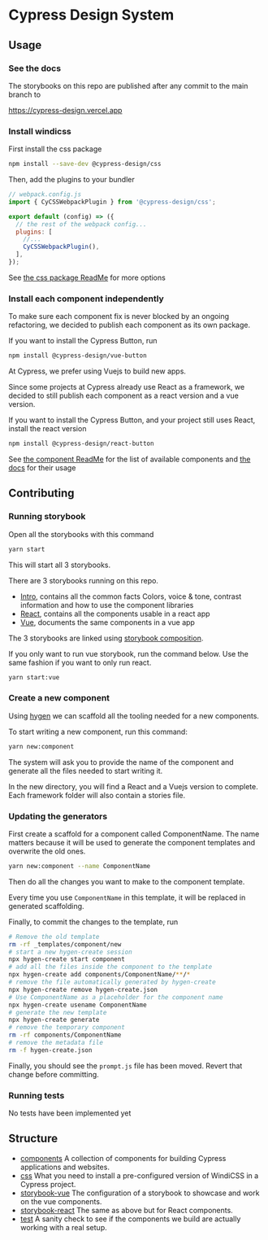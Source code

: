 # Cypress Design System

## Usage

### See the docs

The storybooks on this repo are published after any commit to the main branch to

https://cypress-design.vercel.app

### Install windicss

First install the css package

```bash
npm install --save-dev @cypress-design/css
```

Then, add the plugins to your bundler

```js
// webpack.config.js
import { CyCSSWebpackPlugin } from '@cypress-design/css';

export default (config) => ({
  // the rest of the webpack config...
  plugins: [
    //...
    CyCSSWebpackPlugin(),
  ],
});
```

See [the css package ReadMe](./css/) for more options

### Install each component independently

To make sure each component fix is never blocked by an ongoing refactoring, we decided to publish each component as its own package.

If you want to install the Cypress Button, run

```bash
npm install @cypress-design/vue-button
```

At Cypress, we prefer using Vuejs to build new apps.

Since some projects at Cypress already use React as a framework, we decided to still publish each component as a react version and a vue version.

If you want to install the Cypress Button, and your project still uses React, install the react version

```bash
npm install @cypress-design/react-button
```

See [the component ReadMe](./components/) for the list of available components and [the docs](https://cypress-design.vercel.app) for their usage

## Contributing

### Running storybook

Open all the storybooks with this command

```bash
yarn start
```

This will start all 3 storybooks.

There are 3 storybooks running on this repo.

- [Intro](./storybook/intro/), contains all the common facts Colors, voice & tone, contrast information and how to use the component libraries
- [React](./storybook/react/), contains all the components usable in a react app
- [Vue](./storybook/vue/), documents the same components in a vue app

The 3 storybooks are linked using [storybook composition](https://storybook.js.org/docs/react/sharing/storybook-composition).

If you only want to run vue storybook, run the command below. Use the same fashion if you want to only run react.

```bash
yarn start:vue
```

### Create a new component

Using [hygen](https://hygen.io) we can scaffold all the tooling needed for a new components.

To start writing a new component, run this command:

```bash
yarn new:component
```

The system will ask you to provide the name of the component and generate all the files needed to start writing it.

In the new directory, you will find a React and a Vuejs version to complete. Each framework folder will also contain a stories file.

### Updating the generators

First create a scaffold for a component called ComponentName. The name matters because it will be used to generate the component templates and overwrite the old ones.

```bash
yarn new:component --name ComponentName
```

Then do all the changes you want to make to the component template.

Every time you use `ComponentName` in this template, it will be replaced in generated scaffolding.

Finally, to commit the changes to the template, run

```bash
# Remove the old template
rm -rf _templates/component/new
# start a new hygen-create session
npx hygen-create start component
# add all the files inside the component to the template
npx hygen-create add components/ComponentName/**/*
# remove the file automatically generated by hygen-create
npx hygen-create remove hygen-create.json
# Use ComponentName as a placeholder for the component name
npx hygen-create usename ComponentName
# generate the new template
npx hygen-create generate
# remove the temporary component
rm -rf components/ComponentName
# remove the metadata file
rm -f hygen-create.json
```

Finally, you should see the `prompt.js` file has been moved. Revert that change before committing.

### Running tests

No tests have been implemented yet

## Structure

- [components](./components/) A collection of components for building Cypress applications and websites.
- [css](./css/) What you need to install a pre-configured version of WindiCSS in a Cypress project.
- [storybook-vue](./storybook-vue/) The configuration of a storybook to showcase and work on the vue components.
- [storybook-react](./storybook-react/) The same as above but for React components.
- [test](./test/) A sanity check to see if the components we build are actually working with a real setup.

